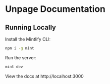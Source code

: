 # Unpage Documentation

## Running Locally

Install the Mintlify CLI:

```bash
npm i -g mint
```

Run the server:

```bash
mint dev
```

View the docs at http://localhost:3000
